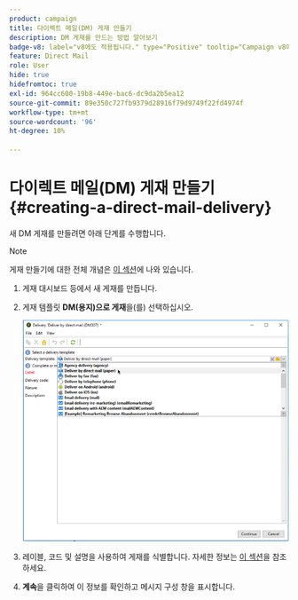 ```yaml
---
product: campaign
title: 다이렉트 메일(DM) 게재 만들기
description: DM 게재를 만드는 방법 알아보기
badge-v8: label="v8에도 적용됩니다." type="Positive" tooltip="Campaign v8에도 적용됩니다."
feature: Direct Mail
role: User
hide: true
hidefromtoc: true
exl-id: 964cc600-19b8-449e-bac6-dc9da2b5ea12
source-git-commit: 89e350c727fb9379d28916f79d9749f22fd4974f
workflow-type: tm+mt
source-wordcount: '96'
ht-degree: 10%

---
```


# 다이렉트 메일(DM) 게재 만들기{#creating-a-direct-mail-delivery}

새 DM 게재를 만들려면 아래 단계를 수행합니다.

>[!NOTE]
>
>게재 만들기에 대한 전체 개념은 [이 섹션](steps-about-delivery-creation-steps.md)에 나와 있습니다.

1. 게재 대시보드 등에서 새 게재를 만듭니다.
1. 게재 템플릿 **DM(용지)으로 게재**&#x200B;을(를) 선택하십시오.

   ![](assets/direct_mail.png)

1. 레이블, 코드 및 설명을 사용하여 게재를 식별합니다. 자세한 정보는 [이 섹션](steps-create-and-identify-the-delivery.md#identifying-the-delivery)을 참조하세요.
1. **계속**&#x200B;을 클릭하여 이 정보를 확인하고 메시지 구성 창을 표시합니다.
